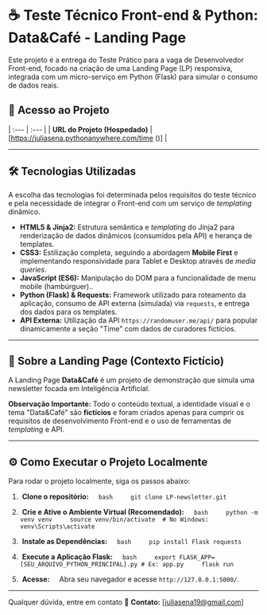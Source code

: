 # ☕ Teste Técnico Front-end & Python: Data&Café - Landing Page

Este projeto é a entrega do Teste Prático para a vaga de Desenvolvedor Front-end, focado na criação de uma Landing Page (LP) responsiva, integrada com um micro-serviço em Python (Flask) para simular o consumo de dados reais.

## 🚀 Acesso ao Projeto

| :--- | :--- |
| **URL do Projeto (Hospedado)** | [https://juliasena.pythonanywhere.com/time ()] |

---

## 🛠️ Tecnologias Utilizadas

A escolha das tecnologias foi determinada pelos requisitos do teste técnico e pela necessidade de integrar o Front-end com um serviço de *templating* dinâmico.

* **HTML5 & Jinja2:** Estrutura semântica e *templating* do Jinja2 para renderização de dados dinâmicos (consumidos pela API) e herança de templates.
* **CSS3:** Estilização completa, seguindo a abordagem **Mobile First** e implementando responsividade para Tablet e Desktop através de *media queries*.
* **JavaScript (ES6):** Manipulação do DOM para a funcionalidade de menu mobile (hambúrguer)..
* **Python (Flask) & Requests:** Framework utilizado para roteamento da aplicação, consumo de API externa (simulada) via `requests`, e entrega dos dados para os templates.
* **API Externa:** Utilização da API `https://randomuser.me/api/` para popular dinamicamente a seção "Time" com dados de curadores fictícios.

---

## 🎯 Sobre a Landing Page (Contexto Fictício)

A Landing Page **Data&Café** é um projeto de demonstração que simula uma newsletter focada em Inteligência Artificial.

**Observação Importante:**
Todo o conteúdo textual, a identidade visual e o tema "Data&Café" são **fictícios** e foram criados apenas para cumprir os requisitos de desenvolvimento Front-end e o uso de ferramentas de *templating* e API.

---

## ⚙️ Como Executar o Projeto Localmente

Para rodar o projeto localmente, siga os passos abaixo:

1.  **Clone o repositório:**
    ```bash
    git clone LP-newsletter.git
    ```

2.  **Crie e Ative o Ambiente Virtual (Recomendado):**
    ```bash
    python -m venv venv
    source venv/bin/activate  # No Windows: venv\Scripts\activate
    ```

3.  **Instale as Dependências:**
    ```bash
    pip install Flask requests
    ```

4.  **Execute a Aplicação Flask:**
    ```bash
    export FLASK_APP=[SEU_ARQUIVO_PYTHON_PRINCIPAL].py # Ex: app.py
    flask run
    ```

5.  **Acesse:**
    Abra seu navegador e acesse `http://127.0.0.1:5000/`.

---
Qualquer dúvida, entre em contato 🌸
**Contato:** [juliasena19@gmail.com]